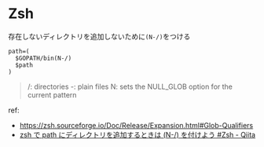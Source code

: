 # Zsh

存在しないディレクトリを追加しないために`(N-/)`をつける
```
path=(
  $GOPATH/bin(N-/)
  $path
)
```

> /: directories
> -: plain files
> N: sets the NULL_GLOB option for the current pattern

ref:
- https://zsh.sourceforge.io/Doc/Release/Expansion.html#Glob-Qualifiers
- [zsh で path にディレクトリを追加するときは (N-/) を付けよう #Zsh - Qiita](https://qiita.com/mollifier/items/42ae46ff4140251290a7)

